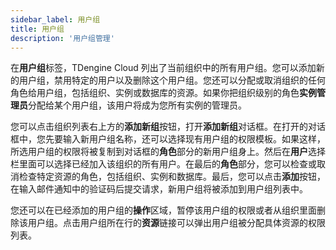 ```yaml
---
sidebar_label: 用户组
title: 用户组
description: '用户组管理'
---
```


在**用户组**标签，TDengine Cloud 列出了当前组织中的所有用户组。您可以添加新的用户组，禁用特定的用户以及删除这个用户组。您还可以分配或取消组织的任何角色给用户组，包括组织、实例或数据库的资源。如果你把组织级别的角色**实例管理员**分配给某个用户组，该用户将成为您所有实例的管理员。

您可以点击组织列表右上方的**添加新组**按钮，打开**添加新组**对话框。在打开的对话框中，您先要输入新用户组名称，还可以选择现有用户组的权限模板。如果这样，所选用户组的权限将被复制到对话框的**角色**部分的新用户组身上。然后在**用户**选择栏里面可以选择已经加入该组织的所有用户。在最后的**角色**部分，您可以检查或取消检查特定资源的角色，包括组织、实例和数据库。最后，您可以点击**添加**按钮，在输入邮件通知中的验证码后提交请求，新用户组将被添加到用户组列表中。

您还可以在已经添加的用户组的**操作**区域，暂停该用户组的权限或者从组织里面删除该用户组。点击用户组所在行的**资源**链接可以弹出用户组被分配具体资源的权限列表。
